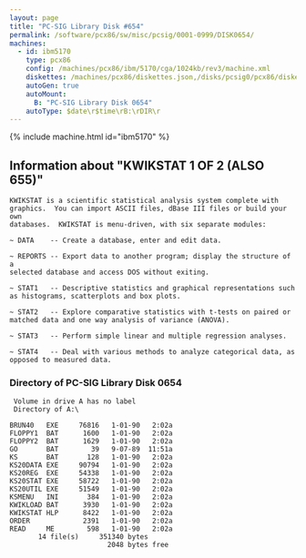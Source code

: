 ```yaml
---
layout: page
title: "PC-SIG Library Disk #654"
permalink: /software/pcx86/sw/misc/pcsig/0001-0999/DISK0654/
machines:
  - id: ibm5170
    type: pcx86
    config: /machines/pcx86/ibm/5170/cga/1024kb/rev3/machine.xml
    diskettes: /machines/pcx86/diskettes.json,/disks/pcsig0/pcx86/diskettes.json
    autoGen: true
    autoMount:
      B: "PC-SIG Library Disk 0654"
    autoType: $date\r$time\rB:\rDIR\r
---
```


{% include machine.html id="ibm5170" %}

## Information about "KWIKSTAT 1 OF 2 (ALSO 655)"

    KWIKSTAT is a scientific statistical analysis system complete with
    graphics.  You can import ASCII files, dBase III files or build your own
    databases.  KWIKSTAT is menu-driven, with six separate modules:
    
    ~ DATA    -- Create a database, enter and edit data.
    
    ~ REPORTS -- Export data to another program; display the structure of a
    selected database and access DOS without exiting.
    
    ~ STAT1   -- Descriptive statistics and graphical representations such
    as histograms, scatterplots and box plots.
    
    ~ STAT2   -- Explore comparative statistics with t-tests on paired or
    matched data and one way analysis of variance (ANOVA).
    
    ~ STAT3   -- Perform simple linear and multiple regression analyses.
    
    ~ STAT4   -- Deal with various methods to analyze categorical data, as
    opposed to measured data.

### Directory of PC-SIG Library Disk 0654

     Volume in drive A has no label
     Directory of A:\

    BRUN40   EXE     76816   1-01-90   2:02a
    FLOPPY1  BAT      1600   1-01-90   2:02a
    FLOPPY2  BAT      1629   1-01-90   2:02a
    GO       BAT        39   9-07-89  11:51a
    KS       BAT       128   1-01-90   2:02a
    KS20DATA EXE     90794   1-01-90   2:02a
    KS20REG  EXE     54338   1-01-90   2:02a
    KS20STAT EXE     58722   1-01-90   2:02a
    KS20UTIL EXE     51549   1-01-90   2:02a
    KSMENU   INI       384   1-01-90   2:02a
    KWIKLOAD BAT      3930   1-01-90   2:02a
    KWIKSTAT HLP      8422   1-01-90   2:02a
    ORDER             2391   1-01-90   2:02a
    READ     ME        598   1-01-90   2:02a
           14 file(s)     351340 bytes
                            2048 bytes free
